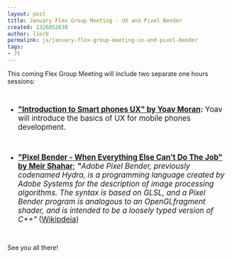 ```yaml
---
layout: post
title: January Flex Group Meeting - UX and Pixel Bender
created: 1326052638
author: liorb
permalink: js/january-flex-group-meeting-ux-and-pixel-bender
tags:
- JS
---
```

<p>This coming Flex Group Meeting will include two separate one hours sessions:</p>
<p>&nbsp;</p>
<ul>
    <li><u><span style="font-size: larger;"><b>&quot;Introduction to Smart phones UX&quot; by Yoav Moran</b></span></u><span style="font-size: larger;"><b>:</b> Yoav will introduce the basics of UX for mobile phones development.&nbsp;</span></li>
</ul>
<p><span style="font-size: larger;">&nbsp;</span></p>
<ul>
    <li><span style="font-size: larger;"><span style="text-decoration: underline;"><span style="font-weight: bold;">&quot;Pixel Bender</span></span></span><u><span style="font-size: larger;"><b> - When Everything Else Can't Do The Job&quot; by Meir Shahar</b>:</span></u><span style="font-size: larger;"> <b><i>&quot;</i></b><i>Adobe Pixel Bender, previously codenamed Hydra, is a programming language created by Adobe Systems for the description of image processing algorithms. The syntax is based on GLSL, and a Pixel Bender program is analogous to an OpenGLfragment shader, and is intended to be a loosely typed version of C++</i></span><span style="font-size: larger;"><i>&quot; </i>(<a href="http://en.wikipedia.org/wiki/Adobe_Pixel_Bender">Wikipdeia</a>)</span></li>
</ul>
<p>&nbsp;</p>
<p>See you all there!</p>
